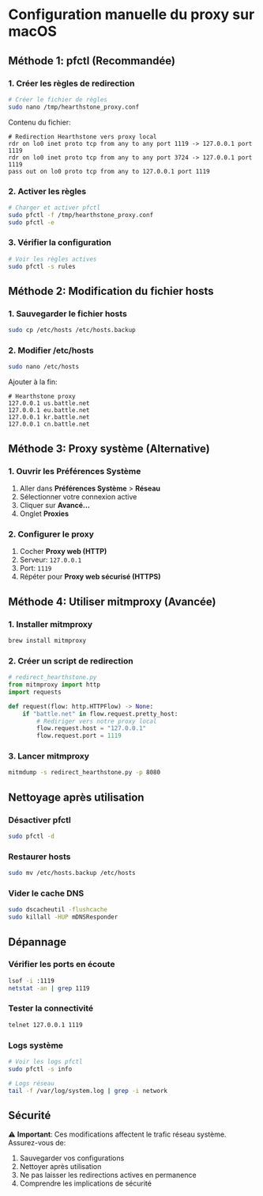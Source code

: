 # Configuration manuelle du proxy sur macOS

## Méthode 1: pfctl (Recommandée)

### 1. Créer les règles de redirection

```bash
# Créer le fichier de règles
sudo nano /tmp/hearthstone_proxy.conf
```

Contenu du fichier:
```
# Redirection Hearthstone vers proxy local
rdr on lo0 inet proto tcp from any to any port 1119 -> 127.0.0.1 port 1119
rdr on lo0 inet proto tcp from any to any port 3724 -> 127.0.0.1 port 1119
pass out on lo0 proto tcp from any to 127.0.0.1 port 1119
```

### 2. Activer les règles

```bash
# Charger et activer pfctl
sudo pfctl -f /tmp/hearthstone_proxy.conf
sudo pfctl -e
```

### 3. Vérifier la configuration

```bash
# Voir les règles actives
sudo pfctl -s rules
```

## Méthode 2: Modification du fichier hosts

### 1. Sauvegarder le fichier hosts

```bash
sudo cp /etc/hosts /etc/hosts.backup
```

### 2. Modifier /etc/hosts

```bash
sudo nano /etc/hosts
```

Ajouter à la fin:
```
# Hearthstone proxy
127.0.0.1 us.battle.net
127.0.0.1 eu.battle.net
127.0.0.1 kr.battle.net
127.0.0.1 cn.battle.net
```

## Méthode 3: Proxy système (Alternative)

### 1. Ouvrir les Préférences Système

1. Aller dans **Préférences Système** > **Réseau**
2. Sélectionner votre connexion active
3. Cliquer sur **Avancé...**
4. Onglet **Proxies**

### 2. Configurer le proxy

1. Cocher **Proxy web (HTTP)**
2. Serveur: `127.0.0.1`
3. Port: `1119`
4. Répéter pour **Proxy web sécurisé (HTTPS)**

## Méthode 4: Utiliser mitmproxy (Avancée)

### 1. Installer mitmproxy

```bash
brew install mitmproxy
```

### 2. Créer un script de redirection

```python
# redirect_hearthstone.py
from mitmproxy import http
import requests

def request(flow: http.HTTPFlow) -> None:
    if "battle.net" in flow.request.pretty_host:
        # Rediriger vers notre proxy local
        flow.request.host = "127.0.0.1"
        flow.request.port = 1119
```

### 3. Lancer mitmproxy

```bash
mitmdump -s redirect_hearthstone.py -p 8080
```

## Nettoyage après utilisation

### Désactiver pfctl
```bash
sudo pfctl -d
```

### Restaurer hosts
```bash
sudo mv /etc/hosts.backup /etc/hosts
```

### Vider le cache DNS
```bash
sudo dscacheutil -flushcache
sudo killall -HUP mDNSResponder
```

## Dépannage

### Vérifier les ports en écoute
```bash
lsof -i :1119
netstat -an | grep 1119
```

### Tester la connectivité
```bash
telnet 127.0.0.1 1119
```

### Logs système
```bash
# Voir les logs pfctl
sudo pfctl -s info

# Logs réseau
tail -f /var/log/system.log | grep -i network
```

## Sécurité

⚠️ **Important**: Ces modifications affectent le trafic réseau système. Assurez-vous de:

1. Sauvegarder vos configurations
2. Nettoyer après utilisation
3. Ne pas laisser les redirections actives en permanence
4. Comprendre les implications de sécurité